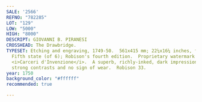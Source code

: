 ```yaml
---
SALE: '2566'
REFNO: "782285"
LOT: "129"
LOW: "5000"
HIGH: "8000"
DESCRIPT: GIOVANNI B. PIRANESI
CROSSHEAD: The Drawbridge.
TYPESET: Etching and engraving, 1749-50.  561x415 mm; 22¼x16¼ inches, full margins.
  Fifth state (of 6); Robison's fourth edition.  Proprietary watermark (Robison 78).  From
  <i>Carceri d'Invenzione</i>.  A superb, richly-inked, dark impression with very
  strong contrasts and no sign of wear.  Robison 33.
year: 1750
background_color: "#ffffff"
recommended: true

---
```

